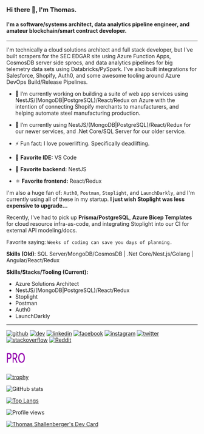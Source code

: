 ### Hi there 👋, I'm Thomas. 
#### I'm a software/systems architect, data analytics pipeline engineer, and amateur blockchain/smart contract developer. 
___
I'm technically a cloud solutions architect and full stack developer, but I've built scrapers for the SEC EDGAR site using Azure Function Apps, CosmosDB server side sprocs, and data analytics pipelines for big telemetry data sets using Databricks/PySpark. I've also built integrations for Salesforce, Shopify, Auth0, and some awesome tooling around Azure DevOps Build/Release Pipelines.


- 🔭 I’m currently working on building a suite of web app services using NestJS/(MongoDB|PostgreSQL)/React/Redux on Azure with the intention of connecting Shopify merchants to manufacturers, and helping automate steel manufacturing production. 
- 🌱 I’m currently using NestJS/(MongoDB|PostgreSQL)/React/Redux for our newer services, and .Net Core/SQL Server for our older service.
- ⚡ Fun fact: I love powerlifting. Specifically deadlifting.  



- 📄 **Favorite IDE:** VS Code
- 🍒 **Favorite backend:** NestJS
- ⚛ **Favorite frontend:** React/Redux


I'm also a huge fan of: `Auth0`, `Postman`, `Stoplight`, and `LaunchDarkly`, and I'm currently using all of these in my startup. **I just wish Stoplight was less expensive to upgrade...**


Recently, I've had to pick up **Prisma/PostgreSQL**, **Azure Bicep Templates** for cloud resource infra-as-code, and integrating Stoplight into our CI for external API modeling/docs. 

Favorite saying: `Weeks of coding can save you days of planning.`


**Skills (Old)**: SQL Server/MongoDB/CosmosDB | .Net Core/Nest.js/Golang | Angular/React/Redux

**Skills/Stacks/Tooling (Current):**
- Azure Solutions Architect
- NestJS/(MongoDB|PostgreSQL)/React/Redux 
- Stoplight 
- Postman 
- Auth0 
- LaunchDarkly

___

[<img src='https://cdn.jsdelivr.net/npm/simple-icons@3.0.1/icons/github.svg' alt='github' height='40'>](https://github.com/valkn0t)  [<img src='https://cdn.jsdelivr.net/npm/simple-icons@3.0.1/icons/dev-dot-to.svg' alt='dev' height='40'>](https://dev.to/valkn0t)  [<img src='https://cdn.jsdelivr.net/npm/simple-icons@3.0.1/icons/linkedin.svg' alt='linkedin' height='40'>](https://www.linkedin.com/in/valkn0t/)  [<img src='https://cdn.jsdelivr.net/npm/simple-icons@3.0.1/icons/facebook.svg' alt='facebook' height='40'>](https://www.facebook.com/valkn0t)  [<img src='https://cdn.jsdelivr.net/npm/simple-icons@3.0.1/icons/instagram.svg' alt='instagram' height='40'>](https://www.instagram.com/valkn0t/)  [<img src='https://cdn.jsdelivr.net/npm/simple-icons@3.0.1/icons/twitter.svg' alt='twitter' height='40'>](https://twitter.com/valkn0t)  [<img src='https://cdn.jsdelivr.net/npm/simple-icons@3.0.1/icons/stackoverflow.svg' alt='stackoverflow' height='40'>](https://stackoverflow.com/users/1389801/valkn0t)  [<img src='https://cdn.jsdelivr.net/npm/simple-icons@3.0.1/icons/reddit.svg' alt='Reddit' height='40'>](https://www.reddit.com/user/valkn0t)  

<a href='https://github.com/pricing'><img src='https://raw.githubusercontent.com/acervenky/animated-github-badges/master/assets/pro.gif' width='50' height='50'></a>

[![trophy](https://github-profile-trophy.vercel.app/?username=valkn0t)](https://github.com/ryo-ma/github-profile-trophy)

![GitHub stats](https://github-readme-stats.vercel.app/api?username=valkn0t&show_icons=true)  

[![Top Langs](https://github-readme-stats.vercel.app/api/top-langs/?username=valkn0t)](https://github.com/anuraghazra/github-readme-stats)

![Profile views](https://gpvc.arturio.dev/valkn0t)

<a href="https://app.daily.dev/DailyDevTips"><img src="https://github.com/valkn0t/valkn0t/blob/master/devcard.svg" width="400" alt="Thomas Shallenberger's Dev Card"/></a>

